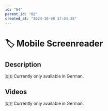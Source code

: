 ```yaml
---
id: "64"
parent_id: "62"
created_at: "2024-10-08 17:04:38"
---
```


# 🏷️ Mobile Screenreader

## Description

🇩🇪 Currently only available in German.

## Videos

🇩🇪 Currently only available in German.
